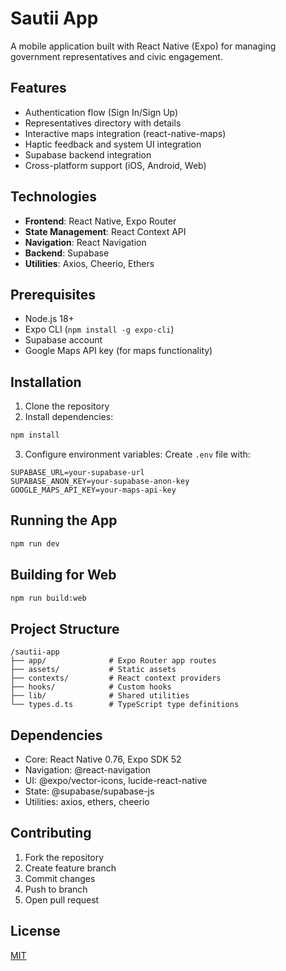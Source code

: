 # Sautii App

A mobile application built with React Native (Expo) for managing government representatives and civic engagement.

## Features
- Authentication flow (Sign In/Sign Up)
- Representatives directory with details
- Interactive maps integration (react-native-maps)
- Haptic feedback and system UI integration
- Supabase backend integration
- Cross-platform support (iOS, Android, Web)

## Technologies
- **Frontend**: React Native, Expo Router
- **State Management**: React Context API
- **Navigation**: React Navigation
- **Backend**: Supabase
- **Utilities**: Axios, Cheerio, Ethers

## Prerequisites
- Node.js 18+
- Expo CLI (`npm install -g expo-cli`)
- Supabase account
- Google Maps API key (for maps functionality)

## Installation
1. Clone the repository
2. Install dependencies:
```bash
npm install
```

3. Configure environment variables:
Create `.env` file with:
```env
SUPABASE_URL=your-supabase-url
SUPABASE_ANON_KEY=your-supabase-anon-key
GOOGLE_MAPS_API_KEY=your-maps-api-key
```

## Running the App
```bash
npm run dev
```

## Building for Web
```bash
npm run build:web
```

## Project Structure
```
/sautii-app
├── app/              # Expo Router app routes
├── assets/           # Static assets
├── contexts/         # React context providers
├── hooks/            # Custom hooks
├── lib/              # Shared utilities
└── types.d.ts        # TypeScript type definitions
```

## Dependencies
- Core: React Native 0.76, Expo SDK 52
- Navigation: @react-navigation
- UI: @expo/vector-icons, lucide-react-native
- State: @supabase/supabase-js
- Utilities: axios, ethers, cheerio

## Contributing
1. Fork the repository
2. Create feature branch
3. Commit changes
4. Push to branch
5. Open pull request

## License
[MIT](LICENSE)